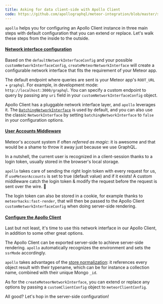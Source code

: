 ```yaml
---
title: Asking for data client-side with Apollo Client
code: https://github.com/apollographql/meteor-integration/blob/master/src/main-client.js#L10-L24
---
```


`apollo` helps you for configuring an Apollo Client instance in three main steps with default configuration that you can extend or replace. Let's walk these steps from the inside to the outside.

<a href="https://github.com/apollographql/meteor-integration/blob/master/src/main-client.js#L26-L43"><h4>Network interface configuration</h4></a>

Based on the `defaultNetworkInterfaceConfig` and your possible `customNetworkInterfaceConfig`, `createMeteorNetworkInterface` will create a configurable network interface that fits the requirement of your Meteor app.

The default endpoint where queries are sent is your Meteor app's `ROOT_URL` + `graphql`. For example, in development mode: `http://localhost:3000/graphql`. You can specify a custom endpoint to query by passing any `uri` field in your `customNetworkInterfaceConfig` object.

Apollo Client has a pluggable network interface layer, and `apollo` leverages it. The [`BatchingNetworkInterface`](http://dev.apollodata.com/core/network.html#query-batching) is used by default, and you can also use the classic `NetworkInterface` by setting `batchingNetworkInterface` to `false` in your configuration options.

<a href="https://github.com/apollographql/meteor-integration/blob/master/src/main-client.js#L45-L86"><h4>User Accounts Middleware</h4></a>

Meteor's account system if often _referred as magic_: it is awesome and that would be a shame to throw it away just because we use GraphQL.

In a nutshell, the current user is recognized in a client-session thanks to a login token, usually stored in the browser's local storage. 

`apollo` takes care of sending the right login token with every request for us, if `useMeteorAccounts` is set to true (default value) and if it exists! A custom middleware catch the login token & modify the request before the request is sent over the wire. 🚀

The login token can also be stored in a cookie, for example thanks to `meteorhacks:fast-render`, that will then be passed to the Apollo Client `customNetworkInterfaceConfig` when doing server-side rendering.

<a href="https://github.com/apollographql/meteor-integration/blob/master/src/main-client.js#L92-L115"><h4>Configure the Apollo Client</h4></a>

Last but not least, it's time to use this network interface in our Apollo Client, in addition to some other great options.

The Apollo Client can be exported server-side to achieve server-side rendering. `apollo` automatically recognizes the environment and sets the `ssrMode` accordingly.

`apollo` takes advantages of the [store normalization](http://dev.apollodata.com/core/how-it-works.html#query-benefits): it references every object result with their typename, which can be for instance a collection name, combined with their unique Mongo `_id`.

As for the `createMeteorNetworkInterface`, you can extend or replace any options by passing a `customClientConfig` object to `meteorClientConfig`.

All good? Let's hop in the server-side configuration!
